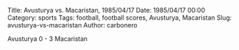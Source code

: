 Title: Avusturya vs. Macaristan, 1985/04/17
Date: 1985/04/17 00:00
Category: sports
Tags: football, football scores, Avusturya, Macaristan
Slug: avusturya-vs-macaristan
Author: carbonero


Avusturya 0 - 3 Macaristan
